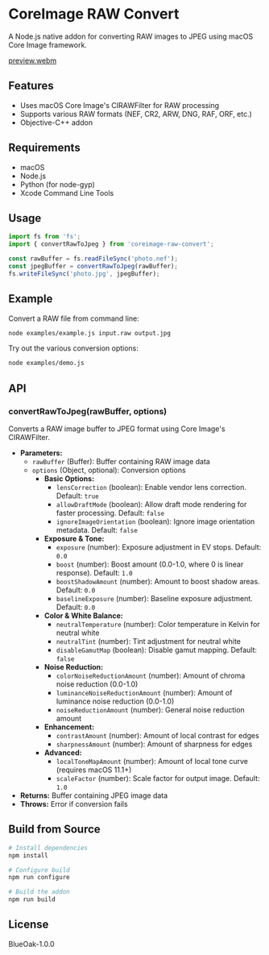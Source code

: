 # CoreImage RAW Convert

A Node.js native addon for converting RAW images to JPEG using macOS Core Image framework.

[preview.webm](https://github.com/user-attachments/assets/793a76c0-6b81-47ea-b155-02445fe38a48)

## Features

- Uses macOS Core Image's CIRAWFilter for RAW processing
- Supports various RAW formats (NEF, CR2, ARW, DNG, RAF, ORF, etc.)
- Objective-C++ addon

## Requirements

- macOS
- Node.js
- Python (for node-gyp)
- Xcode Command Line Tools

## Usage

```javascript
import fs from 'fs';
import { convertRawToJpeg } from 'coreimage-raw-convert';

const rawBuffer = fs.readFileSync('photo.nef');
const jpegBuffer = convertRawToJpeg(rawBuffer);
fs.writeFileSync('photo.jpg', jpegBuffer);
```

## Example

Convert a RAW file from command line:

```bash
node examples/example.js input.raw output.jpg
```

Try out the various conversion options:

```bash
node examples/demo.js
```

## API

### convertRawToJpeg(rawBuffer, options)

Converts a RAW image buffer to JPEG format using Core Image's CIRAWFilter.

- **Parameters:**
  - `rawBuffer` (Buffer): Buffer containing RAW image data
  - `options` (Object, optional): Conversion options
    - **Basic Options:**
      - `lensCorrection` (boolean): Enable vendor lens correction. Default: `true`
      - `allowDraftMode` (boolean): Allow draft mode rendering for faster processing. Default: `false`
      - `ignoreImageOrientation` (boolean): Ignore image orientation metadata. Default: `false`
    - **Exposure & Tone:**
      - `exposure` (number): Exposure adjustment in EV stops. Default: `0.0`
      - `boost` (number): Boost amount (0.0-1.0, where 0 is linear response). Default: `1.0`
      - `boostShadowAmount` (number): Amount to boost shadow areas. Default: `0.0`
      - `baselineExposure` (number): Baseline exposure adjustment. Default: `0.0`
    - **Color & White Balance:**
      - `neutralTemperature` (number): Color temperature in Kelvin for neutral white
      - `neutralTint` (number): Tint adjustment for neutral white
      - `disableGamutMap` (boolean): Disable gamut mapping. Default: `false`
    - **Noise Reduction:**
      - `colorNoiseReductionAmount` (number): Amount of chroma noise reduction (0.0-1.0)
      - `luminanceNoiseReductionAmount` (number): Amount of luminance noise reduction (0.0-1.0)
      - `noiseReductionAmount` (number): General noise reduction amount
    - **Enhancement:**
      - `contrastAmount` (number): Amount of local contrast for edges
      - `sharpnessAmount` (number): Amount of sharpness for edges
    - **Advanced:**
      - `localToneMapAmount` (number): Amount of local tone curve (requires macOS 11.1+)
      - `scaleFactor` (number): Scale factor for output image. Default: `1.0`
- **Returns:** Buffer containing JPEG image data
- **Throws:** Error if conversion fails

## Build from Source

```bash
# Install dependencies
npm install

# Configure build
npm run configure

# Build the addon
npm run build
```

## License

BlueOak-1.0.0
